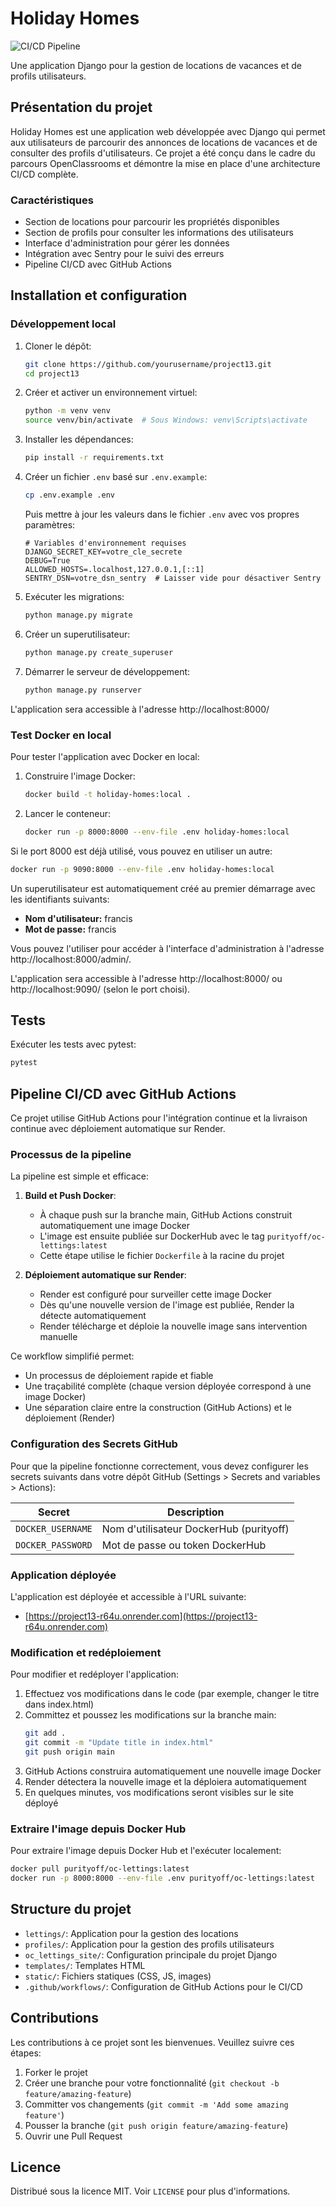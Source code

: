 # Holiday Homes

![CI/CD Pipeline](https://github.com/username/project13/actions/workflows/docker-build.yml/badge.svg)

Une application Django pour la gestion de locations de vacances et de profils utilisateurs.

## Présentation du projet

Holiday Homes est une application web développée avec Django qui permet aux utilisateurs de parcourir des annonces de locations de vacances et de consulter des profils d'utilisateurs. Ce projet a été conçu dans le cadre du parcours OpenClassrooms et démontre la mise en place d'une architecture CI/CD complète.

### Caractéristiques

- Section de locations pour parcourir les propriétés disponibles
- Section de profils pour consulter les informations des utilisateurs
- Interface d'administration pour gérer les données
- Intégration avec Sentry pour le suivi des erreurs
- Pipeline CI/CD avec GitHub Actions

## Installation et configuration

### Développement local

1. Cloner le dépôt:
   ```bash
   git clone https://github.com/yourusername/project13.git
   cd project13
   ```

2. Créer et activer un environnement virtuel:
   ```bash
   python -m venv venv
   source venv/bin/activate  # Sous Windows: venv\Scripts\activate
   ```

3. Installer les dépendances:
   ```bash
   pip install -r requirements.txt
   ```

4. Créer un fichier `.env` basé sur `.env.example`:
   ```bash
   cp .env.example .env
   ```
   Puis mettre à jour les valeurs dans le fichier `.env` avec vos propres paramètres:
   ```
   # Variables d'environnement requises
   DJANGO_SECRET_KEY=votre_cle_secrete
   DEBUG=True
   ALLOWED_HOSTS=.localhost,127.0.0.1,[::1]
   SENTRY_DSN=votre_dsn_sentry  # Laisser vide pour désactiver Sentry
   ```

5. Exécuter les migrations:
   ```bash
   python manage.py migrate
   ```

6. Créer un superutilisateur:
   ```bash
   python manage.py create_superuser
   ```

7. Démarrer le serveur de développement:
   ```bash
   python manage.py runserver
   ```

L'application sera accessible à l'adresse http://localhost:8000/

### Test Docker en local

Pour tester l'application avec Docker en local:

1. Construire l'image Docker:
   ```bash
   docker build -t holiday-homes:local .
   ```

2. Lancer le conteneur:
   ```bash
   docker run -p 8000:8000 --env-file .env holiday-homes:local
   ```

Si le port 8000 est déjà utilisé, vous pouvez en utiliser un autre:
   ```bash
   docker run -p 9090:8000 --env-file .env holiday-homes:local
   ```

Un superutilisateur est automatiquement créé au premier démarrage avec les identifiants suivants:
- **Nom d'utilisateur:** francis
- **Mot de passe:** francis

Vous pouvez l'utiliser pour accéder à l'interface d'administration à l'adresse http://localhost:8000/admin/.

L'application sera accessible à l'adresse http://localhost:8000/ ou http://localhost:9090/ (selon le port choisi).

## Tests

Exécuter les tests avec pytest:

```bash
pytest
```

## Pipeline CI/CD avec GitHub Actions

Ce projet utilise GitHub Actions pour l'intégration continue et la livraison continue avec déploiement automatique sur Render.

### Processus de la pipeline

La pipeline est simple et efficace:

1. **Build et Push Docker**: 
   - À chaque push sur la branche main, GitHub Actions construit automatiquement une image Docker
   - L'image est ensuite publiée sur DockerHub avec le tag `purityoff/oc-lettings:latest`
   - Cette étape utilise le fichier `Dockerfile` à la racine du projet

2. **Déploiement automatique sur Render**:
   - Render est configuré pour surveiller cette image Docker
   - Dès qu'une nouvelle version de l'image est publiée, Render la détecte automatiquement
   - Render télécharge et déploie la nouvelle image sans intervention manuelle

Ce workflow simplifié permet:
- Un processus de déploiement rapide et fiable
- Une traçabilité complète (chaque version déployée correspond à une image Docker)
- Une séparation claire entre la construction (GitHub Actions) et le déploiement (Render)

### Configuration des Secrets GitHub

Pour que la pipeline fonctionne correctement, vous devez configurer les secrets suivants dans votre dépôt GitHub (Settings > Secrets and variables > Actions):

| Secret | Description |
|--------|-------------|
| `DOCKER_USERNAME` | Nom d'utilisateur DockerHub (purityoff) |
| `DOCKER_PASSWORD` | Mot de passe ou token DockerHub |

### Application déployée

L'application est déployée et accessible à l'URL suivante:
- [https://project13-r64u.onrender.com](https://project13-r64u.onrender.com)

### Modification et redéploiement

Pour modifier et redéployer l'application:

1. Effectuez vos modifications dans le code (par exemple, changer le titre dans index.html)
2. Committez et poussez les modifications sur la branche main:
   ```bash
   git add .
   git commit -m "Update title in index.html"
   git push origin main
   ```
3. GitHub Actions construira automatiquement une nouvelle image Docker
4. Render détectera la nouvelle image et la déploiera automatiquement
5. En quelques minutes, vos modifications seront visibles sur le site déployé

### Extraire l'image depuis Docker Hub

Pour extraire l'image depuis Docker Hub et l'exécuter localement:

```bash
docker pull purityoff/oc-lettings:latest
docker run -p 8000:8000 --env-file .env purityoff/oc-lettings:latest
```

## Structure du projet

- `lettings/`: Application pour la gestion des locations
- `profiles/`: Application pour la gestion des profils utilisateurs
- `oc_lettings_site/`: Configuration principale du projet Django
- `templates/`: Templates HTML
- `static/`: Fichiers statiques (CSS, JS, images)
- `.github/workflows/`: Configuration de GitHub Actions pour le CI/CD

## Contributions

Les contributions à ce projet sont les bienvenues. Veuillez suivre ces étapes:

1. Forker le projet
2. Créer une branche pour votre fonctionnalité (`git checkout -b feature/amazing-feature`)
3. Committer vos changements (`git commit -m 'Add some amazing feature'`)
4. Pousser la branche (`git push origin feature/amazing-feature`)
5. Ouvrir une Pull Request

## Licence

Distribué sous la licence MIT. Voir `LICENSE` pour plus d'informations.
